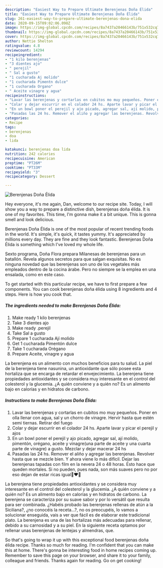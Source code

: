 ```yaml
---
description: "Easiest Way to Prepare Ultimate Berenjenas Doña Élida"
title: "Easiest Way to Prepare Ultimate Berenjenas Doña Élida"
slug: 261-easiest-way-to-prepare-ultimate-berenjenas-dona-elida
date: 2020-09-15T09:02:06.098Z
image: https://img-global.cpcdn.com/recipes/8a7437a20466143b/751x532cq70/berenjenas-dona-elida-foto-principal.jpg
thumbnail: https://img-global.cpcdn.com/recipes/8a7437a20466143b/751x532cq70/berenjenas-dona-elida-foto-principal.jpg
cover: https://img-global.cpcdn.com/recipes/8a7437a20466143b/751x532cq70/berenjenas-dona-elida-foto-principal.jpg
author: Nettie Shelton
ratingvalue: 4.8
reviewcount: 14294
recipeingredient:
- "1 kilo berenjenas"
- "3 dientes ajo"
- " perejil"
- " Sal a gusto"
- "1 cucharada Aj molido"
- "1 cucharada Pimentn dulce"
- "1 cucharada Organo"
- " Aceite vinagre y agua"
recipeinstructions:
- "Lavar las berenjenas y cortarlas en cubitos mo muy pequeños. Poner en olla llenar con agua, sal y un chorro de vinagre. Hervir hasta que estén semi tiernas. Retirar del fuego"
- "Colar y dejar escurrir en el colador 24 hs. Aparte lavar y picar el perejil y ajos"
- "En un bowl poner el perejil y ajo picado, agregar sal, ají molido, pimentón, orégano, aceite y vinagre(una parte de aceite y una cuarta parte de vinagre) a gusto. Mezclar y dejar macerar 24 hs"
- "Pasadas las 24 hs. Remover el aliño y agregar las berenjenas. Revolver hasta que se mezcle bien. Y ahora viene lo más difícil. Dejar las berenjenas tapadas con film en la nevera 24 o 48 horas. Esto hace que queden mortales. Si no pueden, pues nada, son más suaves pero no por eso dejan de estar ricas igual🥰❤🤗"
categories:
- Recipe
tags:
- berenjenas
- doa
- lida

katakunci: berenjenas doa lida 
nutrition: 242 calories
recipecuisine: American
preptime: "PT26M"
cooktime: "PT33M"
recipeyield: "3"
recipecategory: Dessert

---
```



![Berenjenas Doña Élida](https://img-global.cpcdn.com/recipes/8a7437a20466143b/751x532cq70/berenjenas-dona-elida-foto-principal.jpg)

Hey everyone, it's me again, Dan, welcome to our recipe site. Today, I will show you a way to prepare a distinctive dish, berenjenas doña élida. It is one of my favorites. This time, I'm gonna make it a bit unique. This is gonna smell and look delicious.

Berenjenas Doña Élida is one of the most popular of recent trending foods in the world. It's simple, it's quick, it tastes yummy. It's appreciated by millions every day. They are fine and they look fantastic. Berenjenas Doña Élida is something which I've loved my whole life.

Sexto programa, Doña Flora prepara Milanesas de berenjenas para un batallón. Revela algunos secretos para que salgan exquisitas. No es ninguna novedad que las berenjenas son uno de los vegetales más empleados dentro de la cocina árabe. Pero no siempre se la emplea en una ensalada, como en este caso.


To get started with this particular recipe, we have to first prepare a few components. You can cook berenjenas doña élida using 8 ingredients and 4 steps. Here is how you cook that.

<!--inarticleads1-->

##### The ingredients needed to make Berenjenas Doña Élida:

1. Make ready 1 kilo berenjenas
1. Take 3 dientes ajo
1. Make ready  .perejil
1. Take  Sal a gusto
1. Prepare 1 cucharada Ají molido
1. Get 1 cucharada Pimentón dulce
1. Take 1 cucharada Orégano
1. Prepare  Aceite, vinagre y agua


La berenjena es un alimento con muchos beneficios para tu salud. La piel de la berenjena tiene nasunina, un antioxidante que sólo posee esta hortaliza que se encarga de retardar el envejecimiento. La berenjena tiene propiedades antioxidantes y se considera muy interesante en el control del colesterol y la glucemia. ¿A quién conviene y a quién no? Es un alimento bajo en calorías y en hidratos de carbono. 

<!--inarticleads2-->

##### Instructions to make Berenjenas Doña Élida:

1. Lavar las berenjenas y cortarlas en cubitos mo muy pequeños. Poner en olla llenar con agua, sal y un chorro de vinagre. Hervir hasta que estén semi tiernas. Retirar del fuego
1. Colar y dejar escurrir en el colador 24 hs. Aparte lavar y picar el perejil y ajos
1. En un bowl poner el perejil y ajo picado, agregar sal, ají molido, pimentón, orégano, aceite y vinagre(una parte de aceite y una cuarta parte de vinagre) a gusto. Mezclar y dejar macerar 24 hs
1. Pasadas las 24 hs. Remover el aliño y agregar las berenjenas. Revolver hasta que se mezcle bien. Y ahora viene lo más difícil. Dejar las berenjenas tapadas con film en la nevera 24 o 48 horas. Esto hace que queden mortales. Si no pueden, pues nada, son más suaves pero no por eso dejan de estar ricas igual🥰❤🤗


La berenjena tiene propiedades antioxidantes y se considera muy interesante en el control del colesterol y la glucemia. ¿A quién conviene y a quién no? Es un alimento bajo en calorías y en hidratos de carbono. La berenjena se caracteriza por su suave sabor y por lo versátil que resulta para ser combinada. ¿Habéis probado las berenjenas rellenas de atún a la Siciliana?, ¿no conocéis la receta…?, no os preocupéis, lo vamos a solucionar enseguida, vais a ver que fácil es de elaborar este tradicional plato. La berenjena es una de las hortalizas más adecuadas para rellenar, debido a su carnosidad y a su piel. En la siguiente receta optamos por rellenar unas berenjenas de lentejas y almendras, que. 

So that's going to wrap it up with this exceptional food berenjenas doña élida recipe. Thanks so much for reading. I'm confident that you can make this at home. There's gonna be interesting food in home recipes coming up. Remember to save this page on your browser, and share it to your family, colleague and friends. Thanks again for reading. Go on get cooking!
